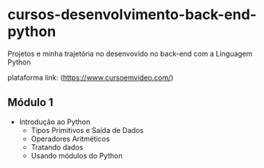 # cursos-desenvolvimento-back-end-python
Projetos e minha trajetória no desenvovido no back-end com a Linguagem Python


plataforma
link:
(https://www.cursoemvideo.com/)


## Módulo 1 ##
* Introdução ao Python 
    * Tipos Primitivos e Saída de Dados
    * Operadores Aritméticos
    * Tratando dados
    * Usando módulos do Python
